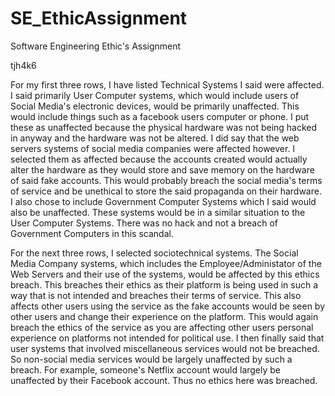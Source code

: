 # SE_EthicAssignment
Software Engineering Ethic's Assignment

tjh4k6

For my first three rows, I have listed Technical Systems I said were affected. I said primarily User Computer systems, 
which would include users of Social Media's electronic devices, would be primarily unaffected.  This would include things 
such as a facebook users computer or phone. I put these as unaffected because the physical hardware was not being hacked in anyway
and the hardware was not be altered. I did say that the web servers systems of social media companies were affected however.
I selected them as affected because the accounts created would actually alter the hardware as they would store and save memory on the
hardware of said fake accounts. This would probably breach the social media's terms of service and be unethical to store the said
propaganda on their hardware. I also chose to include Government Computer Systems which I said would also be unaffected. These
systems would be in a similar situation to the User Computer Systems. There was no hack and not a breach of Government Computers in this
scandal.

For the next three rows, I selected sociotechnical systems. The Social Media Company systems, which includes the Employee/Administator
of the Web Servers and their use of the systems, would be affected by this ethics breach. This breaches their ethics as their platform
is being used in such a way that is not intended and breaches their terms of service. This also affects other users using the service as 
the fake accounts would be seen by other users and change their experience on the platform. This would again breach the ethics of the 
service as you are affecting other users personal experience on platforms not intended for political use. I then finally said that user
systems that involved miscellaneous services would not be breached. So non-social media services would be largely unaffected by such a breach.
For example, someone's Netflix account would largely be unaffected by their Facebook account. Thus no ethics here was breached.
